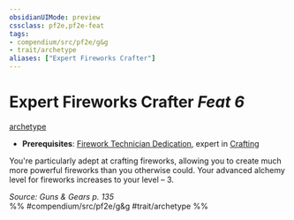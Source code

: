```yaml
---
obsidianUIMode: preview
cssclass: pf2e,pf2e-feat
tags:
- compendium/src/pf2e/g&g
- trait/archetype
aliases: ["Expert Fireworks Crafter"]
---
```

# Expert Fireworks Crafter  *Feat 6*  
[archetype](../../rules/traits/archetype.md)  

- **Prerequisites**: [Firework Technician Dedication](firework-technician-dedication-g-g.md), expert in [Crafting](../skills.md#Crafting)

You're particularly adept at crafting fireworks, allowing you to create much more powerful fireworks than you otherwise could. Your advanced alchemy level for fireworks increases to your level – 3.

*Source: Guns & Gears p. 135*  
%% #compendium/src/pf2e/g&g #trait/archetype %%